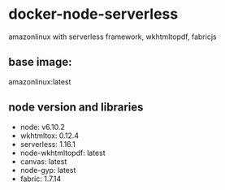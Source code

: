 # docker-node-serverless

amazonlinux with serverless framework, wkhtmltopdf, fabricjs 
## base image: 
amazonlinux:latest 

## node version and libraries
- node:  v6.10.2
- wkhtmltox: 0.12.4
- serverless: 1.16.1
- node-wkhtmltopdf: latest
- canvas: latest
- node-gyp: latest 
- fabric: 1.7.14
